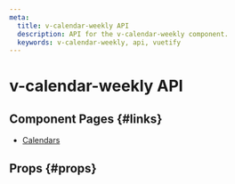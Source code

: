 ```yaml
---
meta:
  title: v-calendar-weekly API
  description: API for the v-calendar-weekly component.
  keywords: v-calendar-weekly, api, vuetify
---
```


# v-calendar-weekly API

<entry-ad />

## Component Pages {#links}

- [Calendars](components/calendars)

## Props {#props}

<api-section name="v-calendar-weekly" section="props" />

<backmatter />
